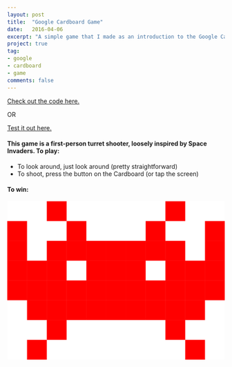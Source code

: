 ```yaml
---
layout: post
title:  "Google Cardboard Game"
date:   2016-04-06
excerpt: "A simple game that I made as an introduction to the Google Cardboard and budget VR."
project: true
tag:
- google
- cardboard
- game
comments: false
---
```


<a href="https://github.com/rjdean123/first-cardboard-app">
	Check out the code here.
</a>

OR

<a href="../cardboardgame/index.html">
	Test it out here.
</a>

#### This game is a first-person turret shooter, loosely inspired by Space Invaders. To play:

* To look around, just look around (pretty straightforward)
* To shoot, press the button on the Cardboard (or tap the screen)

#### To win:

![Monster Image](../cardboardgame/textures/objects/alien.png)